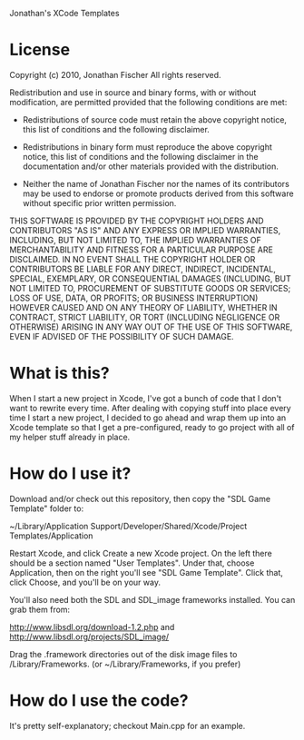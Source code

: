 Jonathan's XCode Templates

License
============

Copyright (c) 2010, Jonathan Fischer
All rights reserved.

Redistribution and use in source and binary forms, with or without
modification, are permitted provided that the following conditions are
met:

 - Redistributions of source code must retain the above copyright
   notice, this list of conditions and the following disclaimer.

 - Redistributions in binary form must reproduce the above copyright
   notice, this list of conditions and the following disclaimer in the
   documentation and/or other materials provided with the
   distribution.


 - Neither the name of Jonathan Fischer nor the names of its
contributors may be used to endorse or promote products derived from
this software without specific prior written permission.

THIS SOFTWARE IS PROVIDED BY THE COPYRIGHT HOLDERS AND CONTRIBUTORS
"AS IS" AND ANY EXPRESS OR IMPLIED WARRANTIES, INCLUDING, BUT NOT
LIMITED TO, THE IMPLIED WARRANTIES OF MERCHANTABILITY AND FITNESS FOR
A PARTICULAR PURPOSE ARE DISCLAIMED. IN NO EVENT SHALL THE COPYRIGHT
HOLDER OR CONTRIBUTORS BE LIABLE FOR ANY DIRECT, INDIRECT, INCIDENTAL,
SPECIAL, EXEMPLARY, OR CONSEQUENTIAL DAMAGES (INCLUDING, BUT NOT
LIMITED TO, PROCUREMENT OF SUBSTITUTE GOODS OR SERVICES; LOSS OF USE,
DATA, OR PROFITS; OR BUSINESS INTERRUPTION) HOWEVER CAUSED AND ON ANY
THEORY OF LIABILITY, WHETHER IN CONTRACT, STRICT LIABILITY, OR TORT
(INCLUDING NEGLIGENCE OR OTHERWISE) ARISING IN ANY WAY OUT OF THE USE
OF THIS SOFTWARE, EVEN IF ADVISED OF THE POSSIBILITY OF SUCH DAMAGE.

What is this?
=============

When I start a new project in Xcode, I've got a bunch of code that I
don't want to rewrite every time.  After dealing with copying stuff
into place every time I start a new project, I decided to go ahead and
wrap them up into an Xcode template so that I get a pre-configured,
ready to go project with all of my helper stuff already in place.

How do I use it?
================

Download and/or check out this repository, then copy the "SDL Game
Template" folder to:

~/Library/Application Support/Developer/Shared/Xcode/Project Templates/Application

Restart Xcode, and click Create a new Xcode project.  On the left
there should be a section named "User Templates".  Under that, choose
Application, then on the right you'll see "SDL Game Template".  Click
that, click Choose, and you'll be on your way.

You'll also need both the SDL and SDL_image frameworks installed.  You
can grab them from:

http://www.libsdl.org/download-1.2.php and
http://www.libsdl.org/projects/SDL_image/

Drag the .framework directories out of the disk image files to
/Library/Frameworks.  (or ~/Library/Frameworks, if you prefer)

How do I use the code?
======================

It's pretty self-explanatory; checkout Main.cpp for an example.